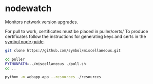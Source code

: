 # nodewatch

Monitors network version upgrades.

For pull to work, certificates must be placed in puller/certs/
To produce certificates follow the instructions for generating keys and certs in the [symbol node guide](https://docs.symbolplatform.com/guides/network/running-a-symbol-node-manually.html).

```sh
git clone https://github.com/symbol/miscellaneous.git

cd puller
PYTHONPATH=../miscellaneous ./pull.sh
cd ..

python -m webapp.app --resources ./resources
```
